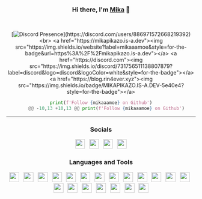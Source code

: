 <div id="mika" align="center">
  <h3> Hi there, I'm <a href="https://mikapikazo.is-a.dev">Mika</a> 👋 </h3>
  <br>

  [![Discord Presence](https://lanyard.cnrad.dev/api/886971572668219392?bg=161B21&borderRadius=0px&showDisplayName=true&idleMessage=Probably%20doing%20something%20else...)](https://discord.com/users/886971572668219392)
  <br>
  <a href="https://mikapikazo.is-a.dev"><img src="https://img.shields.io/website?label=mikaaamoe&style=for-the-badge&url=https%3A%2F%2Fmikapikazo.is-a.dev"></a>
  <a href="https://discord.com"><img src="https://img.shields.io/discord/731756511138807879?label=discord&logo=discord&logoColor=white&style=for-the-badge"></a>
  <a href="https://blog.rin4ever.xyz"><img src="https://img.shields.io/badge/MIKAPIKAZO.IS-A.DEV-5e40e4?style=for-the-badge"></a>

```python
print(f'Follow {mikaaamoe} on Github')
	@@ -10,13 +10,13 @@ print(f'Follow {mikaaamoe} on Github')
```

---

<h3>Socials</h3>

<div>
    <a href="https://rin4ever xyz"><img src="https://i.imgur.com/HcY0gIm.png" height="25" width="25"></a>
    &nbsp;
    <a href="https://youtube.com/@mikapikazo_"><img src="https://i.imgur.com/WLd5nyq.png" height="25" width="25"></a>
    &nbsp;
    <a href="https://dsc.bio/realhymika"><img src="https://i.imgur.com/CZU39q2.png" height="25" width="25"></a>
    &nbsp;
    <a href="https://instagram.com/"><img src="https://i.imgur.com/SCTr4il.png" height="25" width="25"></a>
</div>

<h3>Languages and Tools</h3>

<div>
  <a href="https://developer.android.com"><img src="https://skillicons.dev/icons?i=androidstudio" height="26" width="26"></a>
  &nbsp;
  <a href="https://gradle.org/"><img src="https://skillicons.dev/icons?i=gradle" height="26" width="26"></a>
  &nbsp;
  <a href="https://flutter.dev/"><img src="https://skillicons.dev/icons?i=flutter" height="26" width="26"></a>
  &nbsp;
 <a href="https://aiscripts.com"><img src="https://skillicons.dev/icons?i=aiscript" height="26" width="26"></a>
  &nbsp;
  <a href="https://www.mysql.com/"><img src="https://skillicons.dev/icons?i=mysql" height="26" width="26"></a>
  &nbsp;
  <a href="https://kotlinlang.org"><img src="https://skillicons.dev/icons?i=kotlin" height="26" width="26"></a>
  &nbsp;
  <a href="https://www.java.com/"><img src="https://skillicons.dev/icons?i=java" height="26" width="26"></a>
  &nbsp;
  <a href="https://python.org"><img src="https://skillicons.dev/icons?i=python" height="26" width="26"></a>
  &nbsp;
  <a href="https://www.typescriptlang.org/"><img src="https://skillicons.dev/icons?i=ts" height="26" width="26"></a>
  &nbsp;
  <a href="https://unity.com/"><img src="https://skillicons.dev/icons?i=unity" height="26" width="26"></a>
  &nbsp;
  <a href="https://www.unrealengine.com/"><img src="https://skillicons.dev/icons?i=unreal" height="26" width="26"></a>
  &nbsp;
  <a href="https://www.w3schools.com/cs/index.php"><img src="https://skillicons.dev/icons?i=cs" height="26" width="26"></a>
  &nbsp;
  <a href="https://w3.org/html"><img src="https://skillicons.dev/icons?i=html" height="26" width="26"></a>
  &nbsp;
  <a href="https://w3schools.com/css"><img src="https://skillicons.dev/icons?i=css" height="26" width="26"></a>
  &nbsp;
  <a href="https://javascript.com"><img src="https://skillicons.dev/icons?i=javascript" height="26" width="26"></a>
  &nbsp;
  <a href="https://nodejs.org"><img src="https://skillicons.dev/icons?i=nodejs" height="26" width="26"></a>
  &nbsp;
  <a href="https://www.electronjs.org/"><img src="https://skillicons.dev/icons?i=electron" height="26" width="26"></a>
  &nbsp;
  <a href="https://git-scm.com"><img src="https://skillicons.dev/icons?i=git" height="26" width="26"></a>
  &nbsp;
  <a href="https://github.com"><img src="https://skillicons.dev/icons?i=github" height="26" width="26"></a>
  &nbsp;
  <a href="https://code.visualstudio.com"><img src="https://skillicons.dev/icons?i=vscode" height="26" width="26"></a>
</div>
</div>
